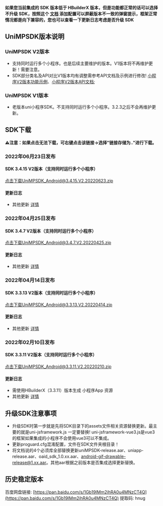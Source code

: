 **如果您当前集成的 SDK 版本低于 HBuilderX 版本，但是功能都正常的话可以选择不升级 SDK，按照这个 [文档](https://ask.dcloud.net.cn/article/35627) 添加配置可以屏蔽版本不一致的弹窗提示，框架正常情况都是向下兼容的，您也可以查看一下更新日志考虑是否升级 SDK**

## UniMPSDK版本说明

### UniMPSDK V2版本

+ 支持同时运行多个小程序。也是后续主要维护的版本。V1版本将不再维护更新！需要注意。
+ SDK部分类名及API对比V1版本均有调整需参考API文档及示例进行修改! [小程序V2版本功能示例](UniMPDocs/Sample/android-v2)、[小程序V2版本API文档](UniMPDocs/API/android-v2);

### UniMPSDK V1版本

+ 老版本uni小程序SDK。不支持同时运行多个小程序。3.2.3之后不会再维护更新。

## SDK下载

**⚠️注意：如果点击无法下载，可右键点击该链接->选择"链接存储为.."进行下载。**

### 2022年06月23日发布

#### SDK 3.4.15 V2版本（支持同时运行多个小程序）

[点击下载UniMPSDK_Android@3.4.15.V2.20220623.zip](https://native-res.dcloud.net.cn/unimp-sdk/SDK-Android@3.4.15-20220623.zip)

#### 更新日志
+ 其他更新 [详情](https://download1.dcloud.net.cn/hbuilderx/changelog/3.4.15.20220610.html)



### 2022年04月25日发布

#### SDK 3.4.7 V2版本（支持同时运行多个小程序）

[点击下载UniMPSDK_Android@3.4.7.V2.20220425.zip](https://native-res.dcloud.net.cn/unimp-sdk/UniMPSDK_Android%403.4.7.V2.20220425.zip)

#### 更新日志
+ 其他更新 [详情](https://download1.dcloud.net.cn/hbuilderx/changelog/3.4.7.20220422.html)



### 2022年04月14日发布

#### SDK 3.3.13 V2版本（支持同时运行多个小程序）

[点击下载UniMPSDK_Android@3.3.13.V2.20220414.zip](https://native-res.dcloud.net.cn/unimp-sdk/UniMPSDK_Android%403.3.13.V2.20220414.zip)

#### 更新日志
+ 其他更新 [详情](https://download1.dcloud.net.cn/hbuilderx/changelog/3.3.13.20220314.html)



### 2022年02月10日发布

#### SDK 3.3.11 V2版本（支持同时运行多个小程序）

[点击下载UniMPSDK_Android@3.3.11.V2.20220210.zip](https://native-res.dcloud.net.cn/unimp-sdk/UniMPSDK_Android%403.3.11.V2.20220210.zip)

#### 更新日志
+ 需使用HBuilderX（3.3.11）版本生成 小程序App 资源
+ 其他更新 [详情](https://download1.dcloud.net.cn/hbuilderx/changelog/3.3.11.20220209.html)


## 升级SDK注意事项

+ 升级SDK时第一步就是先将SDK目录下的assets文件相关资源替换更新。最主要的就是uni-jsframework.js 一定要替换! uni-jsframework-vue3.js是vue3的框架如果集成的小程序不会使用vue3可以不集成。
+ 更新proguard.cfg混淆配置，文件在SDK文件夹根目录！
+ 将文档说的4个必须库全部替换更新uniMPSDK-release.aar、uniapp-release.aar、oaid_sdk_1.0.xx.aar、android-gif-drawable-release@1.xx.aar。其他aar根据之前版本是否集成选择更新替换。

## 历史稳定版本

百度网盘链接: [https://pan.baidu.com/s/1Gb19IMm2ihRA0u4MNzCT4Q](https://pan.baidu.com/s/1Gb19IMm2ihRA0u4MNzCT4Q) 提取码: hnug
